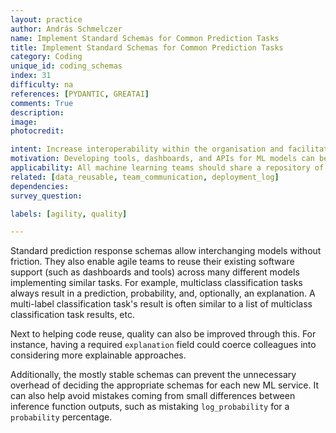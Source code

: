 ```yaml
---
layout: practice
author: András Schmelczer
name: Implement Standard Schemas for Common Prediction Tasks
title: Implement Standard Schemas for Common Prediction Tasks
category: Coding
unique_id: coding_schemas
index: 31
difficulty: na
references: [PYDANTIC, GREATAI]
comments: True
description:
image:
photocredit:

intent: Increase interoperability within the organisation and facilitate code reuse.
motivation: Developing tools, dashboards, and APIs for ML models can be made more efficient by allowing easily reusing them for different models.
applicability: All machine learning teams should share a repository of standard schemas within the organisation.
related: [data_reusable, team_communication, deployment_log]
dependencies:
survey_question:

labels: [agility, quality]

---
```


Standard prediction response schemas allow interchanging models without friction. They also enable agile teams to reuse their existing software support (such as dashboards and tools) across many different models implementing similar tasks. For example, multiclass classification tasks always result in a prediction, probability, and, optionally, an explanation. A multi-label classification task's result is often similar to a list of multiclass classification task results, etc.

Next to helping code reuse, quality can also be improved through this. For instance, having a required `explanation` field could coerce colleagues into considering more explainable approaches. 

Additionally, the mostly stable schemas can prevent the unnecessary overhead of deciding the appropriate schemas for each new ML service. It can also help avoid mistakes coming from small differences between inference function outputs, such as mistaking `log_probability` for a `probability` percentage.
